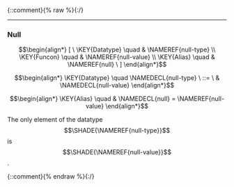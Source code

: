 {::comment}{% raw %}{:/}


----

### Null
               


$$\begin{align*}
  [ \
  \KEY{Datatype} \quad & \NAMEREF{null-type} \\
  \KEY{Funcon} \quad & \NAMEREF{null-value} \\
  \KEY{Alias} \quad & \NAMEREF{null}
  \ ]
\end{align*}$$

$$\begin{align*}
  \KEY{Datatype} \quad 
  \NAMEDECL{null-type} 
  \ ::= \ & \NAMEDECL{null-value}
\end{align*}$$

$$\begin{align*}
  \KEY{Alias} \quad
  & \NAMEDECL{null} = \NAMEREF{null-value}
\end{align*}$$


  The only element of the datatype $$\SHADE{\NAMEREF{null-type}}$$ is $$\SHADE{\NAMEREF{null-value}}$$.




[Funcons-beta]: /CBS-beta/math/Funcons-beta
  "FUNCONS-BETA"
[Unstable-Funcons-beta]: /CBS-beta/math/Unstable-Funcons-beta
  "UNSTABLE-FUNCONS-BETA"
[Languages-beta]: /CBS-beta/math/Languages-beta
  "LANGUAGES-BETA"
[Unstable-Languages-beta]: /CBS-beta/math/Unstable-Languages-beta
  "UNSTABLE-LANGUAGES-BETA"
[CBS-beta]: /CBS-beta
  "CBS-BETA"
[Null.cbs]: https://github.com/plancomps/CBS-beta/blob/math/Funcons-beta/Values/Primitive/Null/Null.cbs
  "CBS SOURCE FILE ON GITHUB"
[PLAIN]: /CBS-beta/docs/Funcons-beta/Values/Primitive/Null
  "CBS SOURCE WEB PAGE"
 [PRETTY]: /CBS-beta/math/Funcons-beta/Values/Primitive/Null
  "CBS-KATEX WEB PAGE"
[PDF]: /CBS-beta/math/Funcons-beta/Values/Primitive/Null/Null.pdf
  "CBS-LATEX PDF FILE"
[PLanCompS Project]: https://plancomps.github.io
  "PROGRAMMING LANGUAGE COMPONENTS AND SPECIFICATIONS PROJECT HOME PAGE"
{::comment}{% endraw %}{:/}
